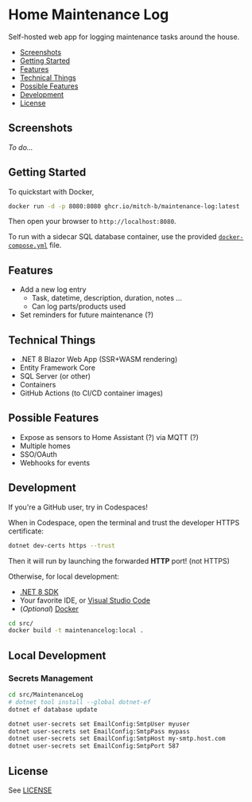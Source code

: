 # Home Maintenance Log

Self-hosted web app for logging maintenance tasks around the house.

* [Screenshots](#screenshots)
* [Getting Started](#getting-started)
* [Features](#features)
* [Technical Things](#technical-things)
* [Possible Features](#possible-features)
* [Development](#development)
* [License](#license)

## Screenshots

_To do..._

## Getting Started

To quickstart with Docker,

```bash
docker run -d -p 8080:8080 ghcr.io/mitch-b/maintenance-log:latest
```

Then open your browser to `http://localhost:8080`.

To run with a sidecar SQL database container, use the provided [`docker-compose.yml`](./docker-compose.yml) file.

## Features

* Add a new log entry
  * Task, datetime, description, duration, notes ...
  * Can log parts/products used
* Set reminders for future maintenance (?)

## Technical Things

* .NET 8 Blazor Web App (SSR+WASM rendering)
* Entity Framework Core
* SQL Server (or other)
* Containers
* GitHub Actions (to CI/CD container images)

## Possible Features

* Expose as sensors to Home Assistant (?) via MQTT (?)
* Multiple homes
* SSO/OAuth
* Webhooks for events

## Development

If you're a GitHub user, try in Codespaces!

When in Codespace, open the terminal and trust the developer HTTPS certificate:

```bash
dotnet dev-certs https --trust
```

Then it will run by launching the forwarded **HTTP** port! (not HTTPS)

Otherwise, for local development:

* [.NET 8 SDK](https://dotnet.microsoft.com/download/dotnet/8.0)
* Your favorite IDE, or [Visual Studio Code](https://code.visualstudio.com/)
* (_Optional_) [Docker](https://www.docker.com/products/docker-desktop)

```bash
cd src/
docker build -t maintenancelog:local .
```

## Local Development

### Secrets Management

```bash
cd src/MaintenanceLog
# dotnet tool install --global dotnet-ef
dotnet ef database update

dotnet user-secrets set EmailConfig:SmtpUser myuser
dotnet user-secrets set EmailConfig:SmtpPass mypass
dotnet user-secrets set EmailConfig:SmtpHost my-smtp.host.com
dotnet user-secrets set EmailConfig:SmtpPort 587
```

## License

See [LICENSE](./LICENSE)
